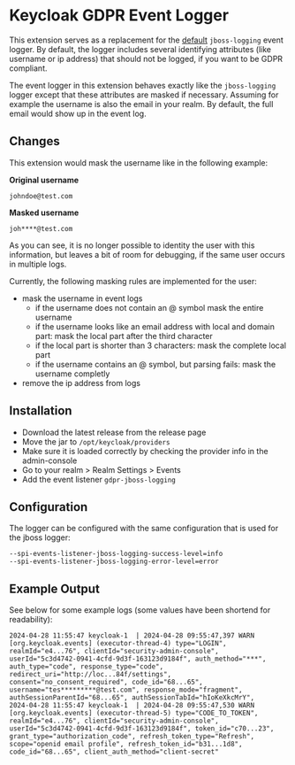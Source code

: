 # Keycloak GDPR Event Logger

This extension serves as a replacement for the 
[default](https://www.keycloak.org/docs/latest/server_admin/#event-listener) 
`jboss-logging` event logger. By default, the logger 
includes several identifying attributes (like username 
or ip address) that should not be logged, if you want 
to be GDPR compliant.

The event logger in this extension behaves exactly 
like the `jboss-logging` logger except that these 
attributes are masked if necessary. Assuming for 
example the username is also the email in your realm. 
By default, the full email would show up in the event 
log. 

## Changes

This extension would mask the username like in the following example:

**Original username**
```
johndoe@test.com
```

**Masked username**
```
joh****@test.com
```

As you can see, it is no longer possible to identity 
the user with this information, but leaves a bit of 
room for debugging, if the same user occurs in 
multiple logs.

Currently, the following masking rules are implemented for the user:

* mask the username in event logs
  * if the username does not contain an @ symbol mask the entire username
  * if the username looks like an email address with local and domain part: mask the local part after the third character
  * if the local part is shorter than 3 characters: mask the complete local part
  * if the username contains an @ symbol, but parsing fails: mask the username completly
* remove the ip address from logs

## Installation

* Download the latest release from the release page
* Move the jar to `/opt/keycloak/providers`
* Make sure it is loaded correctly by checking the provider info in the admin-console
* Go to your realm > Realm Settings > Events
* Add the event listener `gdpr-jboss-logging`

## Configuration

The logger can be configured with the same configuration that is used for the jboss logger:

```shell
--spi-events-listener-jboss-logging-success-level=info
--spi-events-listener-jboss-logging-error-level=error
```

## Example Output

See below for some example logs (some values have been shortend for readability):
```shell
2024-04-28 11:55:47 keycloak-1  | 2024-04-28 09:55:47,397 WARN  [org.keycloak.events] (executor-thread-4) type="LOGIN", realmId="e4...76", clientId="security-admin-console", userId="5c3d4742-0941-4cfd-9d3f-163123d9184f", auth_method="***", auth_type="code", response_type="code", redirect_uri="http://loc...84f/settings", consent="no_consent_required", code_id="68...65", username="tes*********@test.com", response_mode="fragment", authSessionParentId="68...65", authSessionTabId="hIoKeXkcMrY",
2024-04-28 11:55:47 keycloak-1  | 2024-04-28 09:55:47,530 WARN  [org.keycloak.events] (executor-thread-5) type="CODE_TO_TOKEN", realmId="e4...76", clientId="security-admin-console", userId="5c3d4742-0941-4cfd-9d3f-163123d9184f", token_id="c70...23", grant_type="authorization_code", refresh_token_type="Refresh", scope="openid email profile", refresh_token_id="b31...1d8", code_id="68...65", client_auth_method="client-secret"
```
